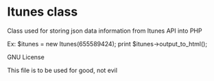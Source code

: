 Itunes class
==============

Class used for storing json data information from Itunes API into PHP

Ex: 
$itunes = new Itunes(655589424);
print $itunes->output_to_html();

GNU License

This file is to be used for good, not evil